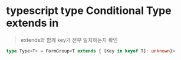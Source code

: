 # typescript type Conditional Type extends in

> extends와 함께 key가 전부 일치하는지 확인

```ts
type Type<T> = FormGroup<T extends { [Key in keyof T]: unknown}>
```
